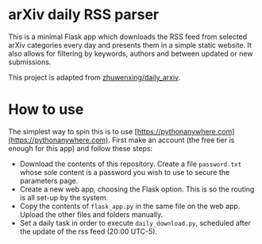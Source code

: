 # arXiv daily RSS parser

This is a minimal Flask app which downloads the RSS feed from selected arXiv categories every day and presents them in a simple static website. It also allows for filtering by keywords, authors and between updated or new submissions.

This project is adapted from [zhuwenxing/daily_arxiv](https://github.com/zhuwenxing/daily_arxiv).

# How to use

The simplest way to spin this is to use [https://pythonanywhere.com](https://pythonanywhere.com). First make an account (the free tier is enough for this app) and follow these steps:
    
- Download the contents of this repository. Create a file `password.txt` whose sole content is a password you wish to use to secure the parameters page.
- Create a new web app, choosing the Flask option. This is so the routing is all set-up by the system.
- Copy the contents of `flask_app.py` in the same file on the web app. Upload the other files and folders manually.
- Set a daily task in order to execute `daily_download.py`, scheduled after the update of the rss feed (20:00 UTC-5).
